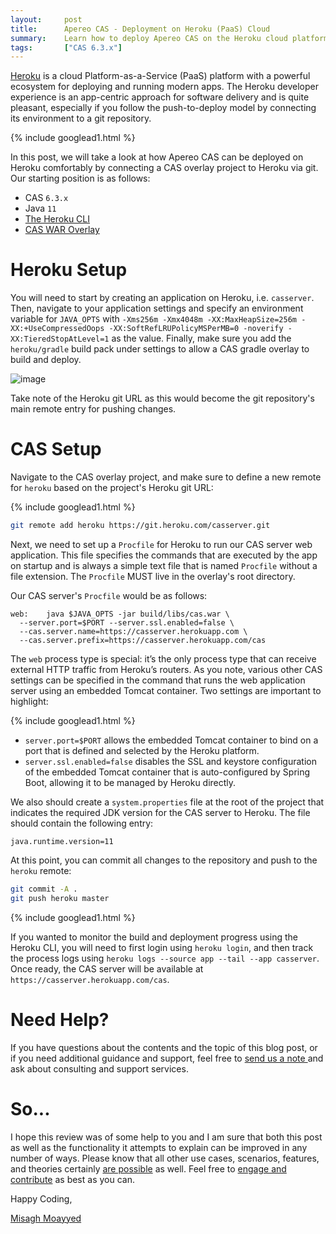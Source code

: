 ```yaml
---
layout:     post
title:      Apereo CAS - Deployment on Heroku (PaaS) Cloud
summary:    Learn how to deploy Apereo CAS on the Heroku cloud platform using a git repository and a push-to-deploy model.
tags:       ["CAS 6.3.x"]
---
```


[Heroku](https://www.heroku.com/) is a cloud Platform-as-a-Service (PaaS) platform with a powerful ecosystem for deploying and running modern apps. The Heroku developer experience is an app-centric approach for software delivery and is quite pleasant, especially if you follow the push-to-deploy model by connecting its environment to a git repository. 

{% include googlead1.html  %}

In this post, we will take a look at how Apereo CAS can be deployed on Heroku comfortably by connecting a CAS overlay project to Heroku via git. Our starting position is as follows:

- CAS `6.3.x`
- Java `11`
- [The Heroku CLI](https://devcenter.heroku.com/articles/heroku-cli)
- [CAS WAR Overlay](https://github.com/apereo/cas-overlay-template)

# Heroku Setup

You will need to start by creating an application on Heroku, i.e. `casserver`. Then, navigate to your application settings and specify an environment variable for `JAVA_OPTS` with `-Xms256m -Xmx4048m -XX:MaxHeapSize=256m -XX:+UseCompressedOops -XX:SoftRefLRUPolicyMSPerMB=0 -noverify -XX:TieredStopAtLevel=1` as the value. Finally, make sure you add the `heroku/gradle` build pack under settings to allow a CAS gradle overlay to build and deploy.

![image](https://user-images.githubusercontent.com/1205228/94346220-065f2780-0038-11eb-8d48-523330f062a2.png)

Take note of the Heroku git URL as this would become the git repository's main remote entry for pushing changes.

# CAS Setup

Navigate to the CAS overlay project, and make sure to define a new remote for `heroku` based on the project's Heroku git URL:

{% include googlead1.html  %}

```bash
git remote add heroku https://git.heroku.com/casserver.git
```

Next, we need to set up a `Procfile` for Heroku to run our CAS server web application. This file specifies the commands that are executed by the app on startup and is always a simple text file that is named `Procfile` without a file extension. The `Procfile` MUST live in the overlay's root directory. 

Our CAS server's `Procfile` would be as follows:

```
web:    java $JAVA_OPTS -jar build/libs/cas.war \
  --server.port=$PORT --server.ssl.enabled=false \
  --cas.server.name=https://casserver.herokuapp.com \
  --cas.server.prefix=https://casserver.herokuapp.com/cas
```

The `web` process type is special: it’s the only process type that can receive external HTTP traffic from Heroku’s routers. As you note, various other CAS settings can be specified in the command that runs the web application server using an embedded Tomcat container. Two settings are important to highlight:

{% include googlead1.html  %}

- `server.port=$PORT` allows the embedded Tomcat container to bind on a port that is defined and selected by the Heroku platform.
- `server.ssl.enabled=false` disables the SSL and keystore configuration of the embedded Tomcat container that is auto-configured by Spring Boot, allowing it to be managed by Heroku directly.

We also should create a `system.properties` file at the root of the project that indicates the required JDK version for the CAS server to Heroku. The file should contain the following entry:

```
java.runtime.version=11
```

At this point, you can commit all changes to the repository and push to the `heroku` remote:

```bash
git commit -A .
git push heroku master
```

{% include googlead1.html  %}

If you wanted to monitor the build and deployment progress using the Heroku CLI, you will need to first login using `heroku login`, and then track the process logs using `heroku logs --source app --tail --app casserver`. Once ready, the CAS server will be available at `https://casserver.herokuapp.com/cas`.


# Need Help?

If you have questions about the contents and the topic of this blog post, or if you need additional guidance and support, feel free to [send us a note ](/#contact-section-header) and ask about consulting and support services.

# So...

I hope this review was of some help to you and I am sure that both this post as well as the functionality it attempts to explain can be improved in any number of ways. Please know that all other use cases, scenarios, features, and theories certainly [are possible](https://apereo.github.io/2017/02/18/onthe-theoryof-possibility/) as well. Feel free to [engage and contribute](https://apereo.github.io/cas/developer/Contributor-Guidelines.html) as best as you can.

Happy Coding,

[Misagh Moayyed](https://fawnoos.com)